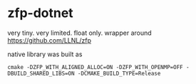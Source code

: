 # zfp-dotnet
very tiny. very limited. float only. wrapper around https://github.com/LLNL/zfp

native library was built as
````
cmake -DZFP_WITH_ALIGNED_ALLOC=ON -DZFP_WITH_OPENMP=OFF -DBUILD_SHARED_LIBS=ON -DCMAKE_BUILD_TYPE=Release
````
